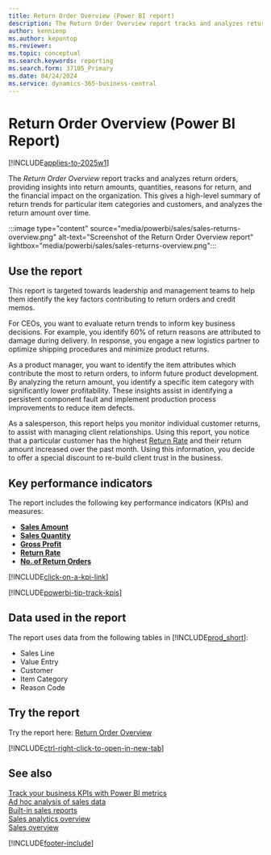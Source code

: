 ```yaml
---
title: Return Order Overview (Power BI report)
description: The Return Order Overview report tracks and analyzes return orders, providing insights into the financial impact on the organization.
author: kennienp
ms.author: kepontop
ms.reviewer:
ms.topic: conceptual
ms.search.keywords: reporting
ms.search.form: 37105_Primary
ms.date: 04/24/2024
ms.service: dynamics-365-business-central
---
```


# Return Order Overview (Power BI Report)

[!INCLUDE[applies-to-2025w1](includes/applies-to-2025w1.md)]

The *Return Order Overview* report tracks and analyzes return orders, providing insights into return amounts, quantities, reasons for return, and the financial impact on the organization. This gives a high-level summary of return trends for particular item categories and customers, and analyzes the return amount over time.

:::image type="content" source="media/powerbi/sales/sales-returns-overview.png" alt-text="Screenshot of the Return Order Overview report" lightbox="media/powerbi/sales/sales-returns-overview.png":::

## Use the report
This report is targeted towards leadership and management teams to help them identify the key factors contributing to return orders and credit memos.

For CEOs, you want to evaluate return trends to inform key business decisions. For example, you identify 60% of return reasons are attributed to damage during delivery. In response, you engage a new logistics partner to optimize shipping procedures and minimize product returns.

As a product manager, you want to identify the item attributes which contribute the most to return orders, to inform future product development. By analyzing the return amount, you identify a specific item category with significantly lower profitability. These insights assist in identifying a persistent component fault and implement production process improvements to reduce item defects.

As a salesperson, this report helps you monitor individual customer returns, to assist with managing client relationships. Using this report, you notice that a particular customer has the highest [Return Rate](sales-powerbi-sales-kpis.md#return-rate) and their return amount increased over the past month. Using this information, you decide to offer a special discount to re-build client trust in the business.

## Key performance indicators

The report includes the following key performance indicators (KPIs) and measures:

- [**Sales Amount**](sales-powerbi-sales-kpis.md#sales-amount)
- [**Sales Quantity**](sales-powerbi-sales-kpis.md#sales-quantity)
- [**Gross Profit**](sales-powerbi-sales-kpis.md#gross-profit)
- [**Return Rate**](sales-powerbi-sales-kpis.md#return-rate)
- [**No. of Return Orders**](sales-powerbi-sales-kpis.md#no-of-return-orders)

[!INCLUDE[click-on-a-kpi-link](includes/click-on-a-kpi-link.md)] 

[!INCLUDE[powerbi-tip-track-kpis](includes/powerbi-tip-track-kpis.md)]

## Data used in the report

The report uses data from the following tables in [!INCLUDE[prod_short](includes/prod_short.md)]:

- Sales Line
- Value Entry
- Customer
- Item Category
- Reason Code

## Try the report

Try the report here: [Return Order Overview](https://businesscentral.dynamics.com?page=37105)

[!INCLUDE[ctrl-right-click-to-open-in-new-tab](includes/ctrl-right-click-to-open-in-new-tab.md)]

## See also

[Track your business KPIs with Power BI metrics](track-kpis-with-power-bi-metrics.md)  
[Ad hoc analysis of sales data](ad-hoc-analysis-sales.md)  
[Built-in sales reports](sales-reports.md)  
[Sales analytics overview](sales-analytics-overview.md)  
[Sales overview](sales-manage-sales.md)  

[!INCLUDE[footer-include](includes/footer-banner.md)]
